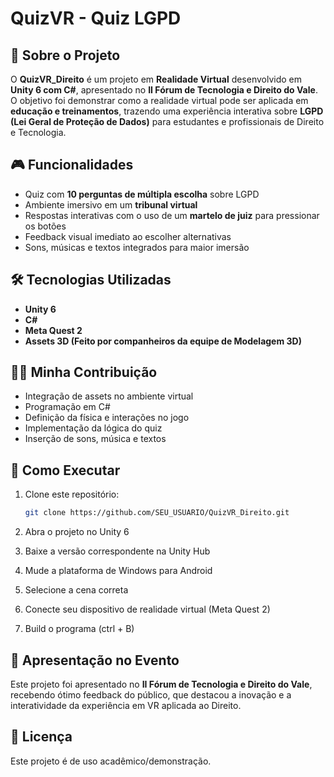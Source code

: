 # QuizVR - Quiz LGPD  

## 📌 Sobre o Projeto  
O **QuizVR_Direito** é um projeto em **Realidade Virtual** desenvolvido em **Unity 6 com C#**, apresentado no **II Fórum de Tecnologia e Direito do Vale**.  
O objetivo foi demonstrar como a realidade virtual pode ser aplicada em **educação e treinamentos**, trazendo uma experiência interativa sobre **LGPD (Lei Geral de Proteção de Dados)** para estudantes e profissionais de Direito e Tecnologia.  

## 🎮 Funcionalidades  
- Quiz com **10 perguntas de múltipla escolha** sobre LGPD  
- Ambiente imersivo em um **tribunal virtual**  
- Respostas interativas com o uso de um **martelo de juiz** para pressionar os botões  
- Feedback visual imediato ao escolher alternativas  
- Sons, músicas e textos integrados para maior imersão  

## 🛠️ Tecnologias Utilizadas  
- **Unity 6**  
- **C#**  
- **Meta Quest 2**  
- **Assets 3D (Feito por companheiros da equipe de Modelagem 3D)**

## 👨‍💻 Minha Contribuição  
- Integração de assets no ambiente virtual  
- Programação em C#  
- Definição da física e interações no jogo  
- Implementação da lógica do quiz  
- Inserção de sons, música e textos  

## 🚀 Como Executar  
1. Clone este repositório:  
   ```bash
   git clone https://github.com/SEU_USUARIO/QuizVR_Direito.git

2. Abra o projeto no Unity 6

3. Baixe a versão correspondente na Unity Hub

4. Mude a plataforma de Windows para Android

5. Selecione a cena correta

6. Conecte seu dispositivo de realidade virtual (Meta Quest 2)

7. Build o programa (ctrl + B)

## 📢 Apresentação no Evento

Este projeto foi apresentado no **II Fórum de Tecnologia e Direito do Vale**, recebendo ótimo feedback do público, que destacou a inovação e a interatividade da experiência em VR aplicada ao Direito.

## 📄 Licença

Este projeto é de uso acadêmico/demonstração.
